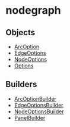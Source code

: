 # <span class="badge package-variant-panelcfg"></span> nodegraph

## Objects

 * <span class="badge object-type-class"></span> [ArcOption](./object-ArcOption.md)
 * <span class="badge object-type-class"></span> [EdgeOptions](./object-EdgeOptions.md)
 * <span class="badge object-type-class"></span> [NodeOptions](./object-NodeOptions.md)
 * <span class="badge object-type-class"></span> [Options](./object-Options.md)
## Builders

 * <span class="badge builder"></span> [ArcOptionBuilder](./builder-ArcOptionBuilder.md)
 * <span class="badge builder"></span> [EdgeOptionsBuilder](./builder-EdgeOptionsBuilder.md)
 * <span class="badge builder"></span> [NodeOptionsBuilder](./builder-NodeOptionsBuilder.md)
 * <span class="badge builder"></span> [PanelBuilder](./builder-PanelBuilder.md)
